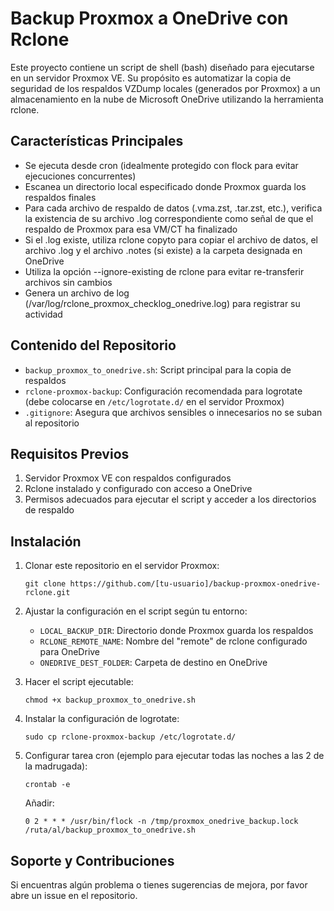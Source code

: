 # Backup Proxmox a OneDrive con Rclone

Este proyecto contiene un script de shell (bash) diseñado para ejecutarse en un servidor Proxmox VE. Su propósito es automatizar la copia de seguridad de los respaldos VZDump locales (generados por Proxmox) a un almacenamiento en la nube de Microsoft OneDrive utilizando la herramienta rclone.

## Características Principales

- Se ejecuta desde cron (idealmente protegido con flock para evitar ejecuciones concurrentes)
- Escanea un directorio local especificado donde Proxmox guarda los respaldos finales
- Para cada archivo de respaldo de datos (.vma.zst, .tar.zst, etc.), verifica la existencia de su archivo .log correspondiente como señal de que el respaldo de Proxmox para esa VM/CT ha finalizado
- Si el .log existe, utiliza rclone copyto para copiar el archivo de datos, el archivo .log y el archivo .notes (si existe) a la carpeta designada en OneDrive
- Utiliza la opción --ignore-existing de rclone para evitar re-transferir archivos sin cambios
- Genera un archivo de log (/var/log/rclone_proxmox_checklog_onedrive.log) para registrar su actividad

## Contenido del Repositorio

- `backup_proxmox_to_onedrive.sh`: Script principal para la copia de respaldos
- `rclone-proxmox-backup`: Configuración recomendada para logrotate (debe colocarse en `/etc/logrotate.d/` en el servidor Proxmox)
- `.gitignore`: Asegura que archivos sensibles o innecesarios no se suban al repositorio

## Requisitos Previos

1. Servidor Proxmox VE con respaldos configurados
2. Rclone instalado y configurado con acceso a OneDrive
3. Permisos adecuados para ejecutar el script y acceder a los directorios de respaldo

## Instalación

1. Clonar este repositorio en el servidor Proxmox:
   ```
   git clone https://github.com/[tu-usuario]/backup-proxmox-onedrive-rclone.git
   ```

2. Ajustar la configuración en el script según tu entorno:
   - `LOCAL_BACKUP_DIR`: Directorio donde Proxmox guarda los respaldos
   - `RCLONE_REMOTE_NAME`: Nombre del "remote" de rclone configurado para OneDrive
   - `ONEDRIVE_DEST_FOLDER`: Carpeta de destino en OneDrive

3. Hacer el script ejecutable:
   ```
   chmod +x backup_proxmox_to_onedrive.sh
   ```

4. Instalar la configuración de logrotate:
   ```
   sudo cp rclone-proxmox-backup /etc/logrotate.d/
   ```

5. Configurar tarea cron (ejemplo para ejecutar todas las noches a las 2 de la madrugada):
   ```
   crontab -e
   ```
   Añadir:
   ```
   0 2 * * * /usr/bin/flock -n /tmp/proxmox_onedrive_backup.lock /ruta/al/backup_proxmox_to_onedrive.sh
   ```

## Soporte y Contribuciones

Si encuentras algún problema o tienes sugerencias de mejora, por favor abre un issue en el repositorio. 